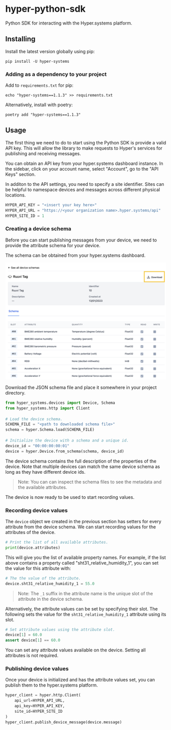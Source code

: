 # hyper-python-sdk

Python SDK for interacting with the Hyper.systems platform.

## Installing

Install the latest version globally using pip:

```shell
pip install -U hyper-systems
```

### Adding as a dependency to your project

Add to `requirements.txt` for pip:

```shell
echo "hyper-systems==1.1.3" >> requirements.txt
```

Alternatively, install with poetry:

```shell
poetry add "hyper-systems==1.1.3"
```

## Usage

The first thing we need to do to start using the Python SDK is provide a valid API key. This will allow the library to make requests to Hyper's services for publishing and receiving messages.

You can obtain an API key from your hyper.systems dashboard instance. In the sidebar, click on your account name, select "Account", go to the "API Keys" section.

In additon to the API settings, you need to specify a site identifier. Sites can be helpful to namespace devices and messages across different physical locations.

```python
HYPER_API_KEY = "<insert your key here>"
HYPER_API_URL = "https://<your organization name>.hyper.systems/api"
HYPER_SITE_ID = 1
```


### Creating a device schema

Before you can start publishing messages from your device, we need to provide the attribute schema for your device.

The schema can be obtained from your hyper.systems dashboard.

![image](docs/images/device_schema_download.png)

Download the JSON schema file and place it somewhere in your project directory.

```python
from hyper_systems.devices import Device, Schema
from hyper_systems.http import Client

# Load the device schema.
SCHEMA_FILE = "<path to downloaded schema file>"
schema = hyper.Schema.load(SCHEMA_FILE)

# Initialize the device with a schema and a unique id.
device_id = "00:00:00:00:01"
device = hyper.Device.from_schema(schema, device_id)
```

The device schema contains the full description of the properties of the device. Note that multiple devices can match the same device schema as long as they have different device ids.

> Note: You can can inspect the schema files to see the metadata and the available attributes.

The device is now ready to be used to start recording values.


### Recording device values

The `device` object we created in the previous section has setters for every attribute from the device schema. We can start recording values for the attributes of the device.

```python
# Print the list of all available attributes.
print(device.attributes)
```

This will give you the list of available property names. For example, if the list above contains a property called "sht31_relative_humidity_1", you can set the value for this attribute with:

```python
# The the value of the attribute.
device.sht31_relative_humidity_1 = 55.0
```

> Note: The `_1` suffix in the attribute name is the unique slot of the attribute in the device schema.

Alternatively, the attribute values can be set by specifying their slot. The following sets the value for the `sht31_relative_humidity_1` attribute using its slot.

```python
# Set attribute values using the attribute slot.
device[1] = 60.0
assert device[1] == 60.0
```

You can set any attribute values available on the device. Setting all attributes is not required.


### Publishing device values

Once your device is initialized and has the attribute values set, you can publish them to the hyper.systems platform.

```python
hyper_client = hyper.http.Client(
    api_url=HYPER_API_URL,
    api_key=HYPER_API_KEY,
    site_id=HYPER_SITE_ID
)
hyper_client.publish_device_message(device.message)
```
